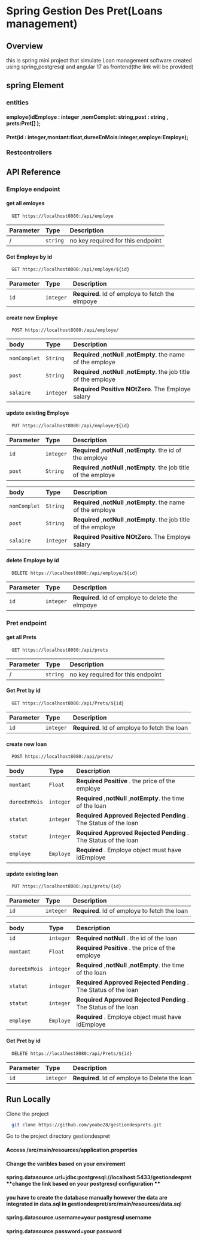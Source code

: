 
# Spring Gestion Des Pret(Loans management)

## Overview 
this is spring mini project that simulate  Loan management software created using 
spring,postgresql and angular 17 as frontend(the link will be provided)
## spring Element
### entities 
#### employe(idEmploye : integer ,nomComplet: string,post : string , prets:Pret[] );
#### Pret(id : integer,montant:float,dureeEnMois:integer,employe:Employe);
### Restcontrollers
## API Reference
### Employe endpoint

#### get all emloyes

```https
  GET https://localhost8080:/api/employe
```

| Parameter | Type     | Description                |
| :-------- | :------- | :------------------------- |
| / | `string` | no key required for this endpoint |

#### Get Employe by id 

```https
  GET https://localhost8080:/api/employe/${id}
```

| Parameter | Type     | Description                       |
| :-------- | :------- | :-------------------------------- |
| `id`      | `integer` | **Required**. Id of employe to fetch the elmpoye |


#### create new  Employe 

```http
  POST https://localhost8080:/api/employe/
```

| body | Type     | Description                       |
| :-------- | :------- | :-------------------------------- |
| `nomComplet`      | `String` | **Required** ,**notNull** ,**notEmpty**. the name of the employe  |:-------------------------------- |
| `post`      | `String` | **Required** ,**notNull** ,**notEmpty**. the job title of the employe  |:-------------------------------- |
| `salaire`      | `integer` | **Required** **Positive** **NOtZero**. The Employe salary |



#### update existing  Employe 

```http
  PUT https://localhost8080:/api/employe/${id}
```

| Parameter | Type     | Description                       |
| :-------- | :------- | :-------------------------------- |
| `id`      | `integer` | **Required** ,**notNull** ,**notEmpty**. the id of the employe  |:-------------------------------- |
| `post`      | `String` | **Required** ,**notNull** ,**notEmpty**. the job title of the employe  

| body | Type     | Description                       |
| :-------- | :------- | :-------------------------------- |
| `nomComplet`      | `String` | **Required** ,**notNull** ,**notEmpty**. the name of the employe  |:-------------------------------- |
| `post`      | `String` | **Required** ,**notNull** ,**notEmpty**. the job title of the employe  |:-------------------------------- |
| `salaire`      | `integer` | **Required** **Positive** **NOtZero**. The Employe salary |

#### delete Employe by id 

```https
  DELETE https://localhost8080:/api/employe/${id}
```

| Parameter | Type     | Description                       |
| :-------- | :------- | :-------------------------------- |
| `id`      | `integer` | **Required**. Id of employe to delete the elmpoye |

### Pret endpoint
#### get all Prets

```https::
  GET https://localhost8080:/api/prets
```

| Parameter | Type     | Description                |
| :-------- | :------- | :------------------------- |
| / | `string` | no key required for this endpoint |

#### Get Pret by id 

```https
  GET https://localhost8080:/api/Prets/${id}
```

| Parameter | Type     | Description                       |
| :-------- | :------- | :-------------------------------- |
| `id`      | `integer` | **Required**. Id of employe to fetch the loan |

#### create new  loan 

```http
  POST https://localhost8080:/api/prets/
```

| body | Type     | Description                       |
| :-------- | :------- | :-------------------------------- |
| `montant`      | `Float` | **Required** **Positive** . the price of the employe  
| `dureeEnMois`      | `integer` | **Required** ,**notNull** ,**notEmpty**. the time of the loan  
| `statut`      | `integer` | **Required** **Approved** **Rejected** **Pending** . The Status of the loan 
| `statut`      | `integer` | **Required** **Approved** **Rejected** **Pending** . The Status of the loan |
| `employe`      | `Employe` | **Required**  . Employe object must have idEmploye|

#### update existing  loan 

```http
  PUT https://localhost8080:/api/prets/{id}
```
| Parameter | Type     | Description                       |
| :-------- | :------- | :-------------------------------- |
| `id`      | `integer` | **Required**. Id of employe to fetch the loan |


| body | Type     | Description                       |
| :-------- | :------- | :-------------------------------- |
| `id`      | `integer` | **Required** **notNull** . the id of the loan 
| `montant`      | `Float` | **Required** **Positive** . the price of the employe  
| `dureeEnMois`      | `integer` | **Required** ,**notNull** ,**notEmpty**. the time of the loan  
| `statut`      | `integer` | **Required** **Approved** **Rejected** **Pending** . The Status of the loan 
| `statut`      | `integer` | **Required** **Approved** **Rejected** **Pending** . The Status of the loan |
| `employe`      | `Employe` | **Required**  . Employe object must have idEmploye|


#### Get Pret by id 

```https
  DELETE https://localhost8080:/api/Prets/${id}
```

| Parameter | Type     | Description                       |
| :-------- | :------- | :-------------------------------- |
| `id`      | `integer` | **Required**. Id of employe to Delete the loan |

## Run Locally

Clone the project

```bash
  git clone https://github.com/youbo28/gestiondesprets.git
```

Go to the project directory gestiondespret 

#### Access /src/main/resources/application.properties
  #### Change the varibles based on your envirement
 #### spring.datasource.url=jdbc:postgresql://localhost:5433/gestiondespret **change the link based on your postgresql configuration **
#### you have to create the database manually however  the data are  integrated in data.sql in **gestiondespret/src/main/resources/data.sql**
#### spring.datasource.username=**your postgresql username**
#### spring.datasource.password=**your password**

